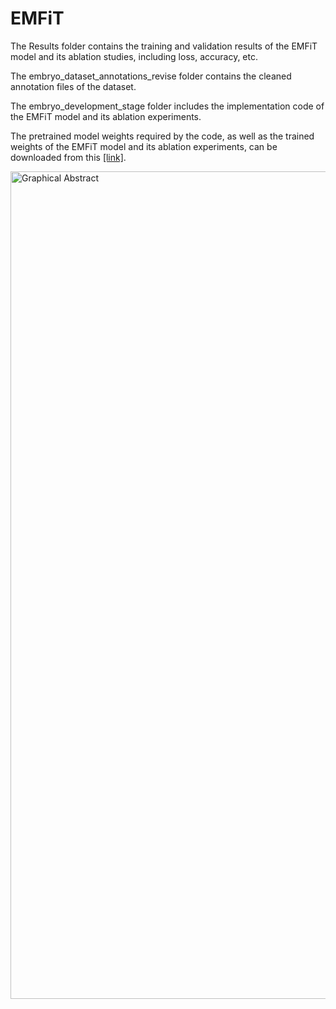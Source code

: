 # EMFiT

The Results folder contains the training and validation results of the EMFiT model and its ablation studies, including loss, accuracy, etc.

The embryo_dataset_annotations_revise folder contains the cleaned annotation files of the dataset.

The embryo_development_stage folder includes the implementation code of the EMFiT model and its ablation experiments.

The pretrained model weights required by the code, as well as the trained weights of the EMFiT model and its ablation experiments, can be downloaded from this [[link]](https://drive.google.com/drive/folders/1DgymniuN4OnOJzqNn2txzryzhbTH8COH?usp=drive_link).

<img width="2860" height="1324" alt="Graphical Abstract" src="https://github.com/user-attachments/assets/56875c9f-ed1f-4aa8-98c2-f6f77f4d48ab" />

